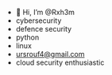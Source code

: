 - 👋 Hi, I’m @Rxh3m
- cybersecurity
- defence security
- python
- linux
- ursrouf4@gmail.com
- cloud security enthusiastic 

<!---
Rxh3m/Rxh3m is a ✨ special ✨ repository because its `README.md` (this file) appears on your GitHub profile.
You can click the Preview link to take a look at your changes.
--->
